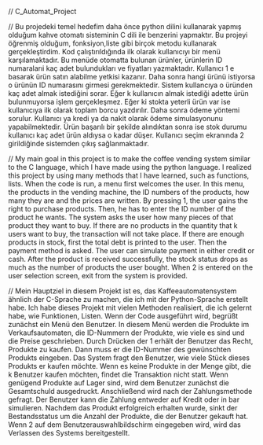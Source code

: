 // C_Automat_Project


// Bu projedeki temel hedefim daha önce python dilini kullanarak yapmış olduğum kahve otomatı sisteminin C dili ile benzerini yapmaktır. Bu projeyi öğrenmiş olduğum, fonksiyon,liste gibi birçok metodu kullanarak gerçekleştirdim. Kod çalıştırıldığında ilk olarak kullanıcıyı bir menü karşılamaktadır. Bu menüde otomatta bulunan ürünler, ürünlerin ID numaralarıi kaç adet bulundukları ve fiyatları yazmaktadır. Kullanıcı 1 e basarak ürün satın alabilme yetkisi kazanır. Daha sonra hangi ürünü istiyorsa o ürünün ID numarasını girmesi gerekmektedir. Sistem kullancıya o üründen kaç adet almak istediğini sorar. Eğer k kullanıcın almak istediği adette ürün bulunmuyorsa işlem gerçekleşmez. Eğer ki stokta yeterli ürün var ise kullanıcıya ilk olarak toplam borcu yazdırılır. Daha sonra ödeme yöntemi sorulur. Kullanıcı ya kredi ya da nakit olarak ödeme simulasyonunu yapabilmektedir. Ürün başarılı bir şekilde alındıktan sonra ise stok durumu kullanıcı kaç adet ürün aldıysa o kadar düşer. Kullanıcı seçim ekranında 2 girildiğinde sistemden çıkış sağlanmaktadır.



// My main goal in this project is to make the coffee vending system similar to the C language, which I have made using the python language. I realized this project by using many methods that I have learned, such as functions, lists. When the code is run, a menu first welcomes the user. In this menu, the products in the vending machine, the ID numbers of the products, how many they are and the prices are written. By pressing 1, the user gains the right to purchase products. Then, he has to enter the ID number of the product he wants. The system asks the user how many pieces of that product they want to buy. If there are no products in the quantity that k users want to buy, the transaction will not take place. If there are enough products in stock, first the total debt is printed to the user. Then the payment method is asked. The user can simulate payment in either credit or cash. After the product is received successfully, the stock status drops as much as the number of products the user bought. When 2 is entered on the user selection screen, exit from the system is provided.



// Mein Hauptziel in diesem Projekt ist es, das Kaffeeautomatensystem ähnlich der C-Sprache zu machen, die ich mit der Python-Sprache erstellt habe. Ich habe dieses Projekt mit vielen Methoden realisiert, die ich gelernt habe, wie Funktionen, Listen. Wenn der Code ausgeführt wird, begrüßt zunächst ein Menü den Benutzer. In diesem Menü werden die Produkte im Verkaufsautomaten, die ID-Nummern der Produkte, wie viele es sind und die Preise geschrieben. Durch Drücken der 1 erhält der Benutzer das Recht, Produkte zu kaufen. Dann muss er die ID-Nummer des gewünschten Produkts eingeben. Das System fragt den Benutzer, wie viele Stück dieses Produkts er kaufen möchte. Wenn es keine Produkte in der Menge gibt, die k Benutzer kaufen möchten, findet die Transaktion nicht statt. Wenn genügend Produkte auf Lager sind, wird dem Benutzer zunächst die Gesamtschuld ausgedruckt. Anschließend wird nach der Zahlungsmethode gefragt. Der Benutzer kann die Zahlung entweder auf Kredit oder in bar simulieren. Nachdem das Produkt erfolgreich erhalten wurde, sinkt der Bestandsstatus um die Anzahl der Produkte, die der Benutzer gekauft hat. Wenn 2 auf dem Benutzerauswahlbildschirm eingegeben wird, wird das Verlassen des Systems bereitgestellt.
